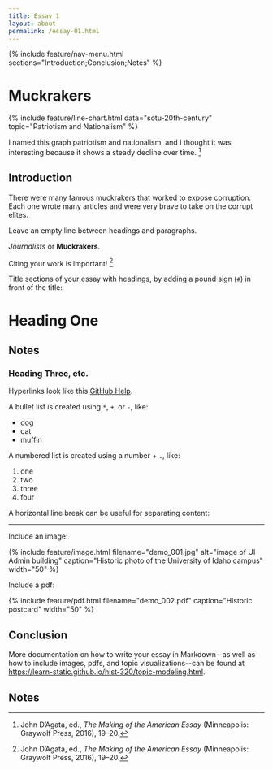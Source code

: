```yaml
---
title: Essay 1
layout: about
permalink: /essay-01.html
---
```


{% include feature/nav-menu.html sections="Introduction;Conclusion;Notes" %}

# Muckrakers


{% include feature/line-chart.html data="sotu-20th-century" topic="Patriotism and Nationalism" %}

I named this graph patriotism and nationalism, and I thought it was interesting because it shows a steady decline over time. [^1]
## Introduction

There were many famous muckrakers that worked to expose corruption.
Each one wrote many articles and were very brave to take on the corrupt elites.

Leave an empty line between headings and paragraphs.

*Journalists* or **Muckrakers**.

Citing your work is important! [^1]

Title sections of your essay with headings, by adding a pound sign (`#`) in front of the title:

# Heading One

## Notes

[^1]: John D’Agata, ed., *The Making of the American Essay* (Minneapolis: Graywolf Press, 2016), 19–20.

### Heading Three, etc.

Hyperlinks look like this [GitHub Help](https://help.github.com/).

A bullet list is created using `*`, `+`, or `-`, like:

- dog
- cat
- muffin

A numbered list is created using a number + `.`, like:

1. one
2. two
6. three
2. four

A horizontal line break can be useful for separating content:

----

Include an image:

{% include feature/image.html filename="demo_001.jpg" alt="image of UI Admin building" caption="Historic photo of the University of Idaho campus" width="50" %}

Include a pdf:

{% include feature/pdf.html filename="demo_002.pdf" caption="Historic postcard" width="50" %}

## Conclusion

More documentation on how to write your essay in Markdown--as well as how to include images, pdfs, and topic visualizations--can be found at <https://learn-static.github.io/hist-320/topic-modeling.html>.

## Notes

[^1]: Katie Kitamura, A Separation (New York: Riverhead Books, 2017), 25.
